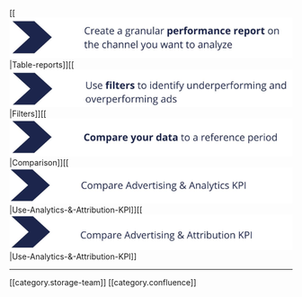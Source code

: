 [[![](.gitbook/image-20220503-132336.png)|Table-reports]][[![](.gitbook/image-20220503-132353.png)|Filters]][[![](.gitbook/image-20220503-132405.png)|Comparison]][[![](.gitbook/image-20220503-132424.png)|Use-Analytics-&-Attribution-KPI]][[![](.gitbook/image-20220503-132441.png)|Use-Analytics-&-Attribution-KPI]]



*****

[[category.storage-team]] 
[[category.confluence]] 
